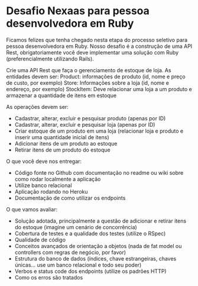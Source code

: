 # Desafio Nexaas para pessoa desenvolvedora em Ruby

Ficamos felizes que tenha chegado nesta etapa do processo seletivo para pessoa desenvolvedora em Ruby. Nosso desafio é a construção de uma API Rest, obrigatoriamente você deve implementar uma solução com Ruby (preferencialmente utilizando Rails).

Crie uma API Rest que faça o gerenciamento de estoque de loja. As entidades devem ser: 
Product: informações de produto (id, nome e preço de custo, por exemplo)
Store: Informações sobre a loja (id, nome e endereço, por exemplo)
StockItem: Deve relacionar uma loja a um produto e armazenar a quantidade de itens em estoque


As operações devem ser:
- Cadastrar, alterar, excluir e pesquisar produto (apenas por ID) 
- Cadastrar, alterar, excluir e pesquisar loja (apenas por ID) 
- Criar estoque de um produto em uma loja (relacionar loja e produto e inserir uma quantidade inicial de itens)
- Adicionar itens de um produto ao estoque
- Retirar itens de um produto do estoque

O que você deve nos entregar:
- Código fonte no Github com documentação no readme ou wiki sobre como rodar localmente a aplicação
- Utilize banco relacional
- Aplicação rodando no Heroku
- Documentação de como utilizar os endpoints

O que vamos avaliar:
- Solução adotada, principalmente a questão de adicionar e retirar itens do estoque (imagine um cenário de concorrência)
- Cobertura de testes e a qualidade dos testes (utilize o RSpec)
- Qualidade de código
- Conceitos avançados de orientação a objetos (nada de fat model ou controllers com regras de negócio, por favor)
- Estrutura do banco de dados (índices, chave estrangeiras, chaves únicas… use um banco relacional e todo seu poder)
- Verbos e status code dos endpoints (utilize os padrões HTTP)
- Como os erros são tratados
